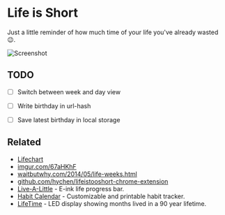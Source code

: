 # Life is Short

Just a little reminder of how much time of your life you've already wasted 😉.

![Screenshot](./docs/images/screenshot.png)


## TODO

- [ ] Switch between week and day view
- [ ] Write birthday in url-hash
- [ ] Save latest birthday in local storage


## Related

- [Lifechart](https://infertux.com/labs/lifechart/)
- [imgur.com/67aHKhF](https://imgur.com/67aHKhF)
- [waitbutwhy.com/2014/05/life-weeks.html](
    https://waitbutwhy.com/2014/05/life-weeks.html)
- [github.com/hychen/lifeistooshort-chrome-extension](
    https://github.com/hychen/lifeistooshort-chrome-extension)
- [Live-A-Little] - E-ink life progress bar.
- [Habit Calendar] - Customizable and printable habit tracker.
- [LifeTime] - LED display showing months lived in a 90 year lifetime.

[Habit Calendar]: https://habitcalendar.co/
[LifeTime]: https://blog.adafruit.com/2024/11/01/lifetime-displays-months-lived-in-a-90-year-lifetime/
[Live-A-Little]: https://hackaday.io/project/180219-live-a-little
